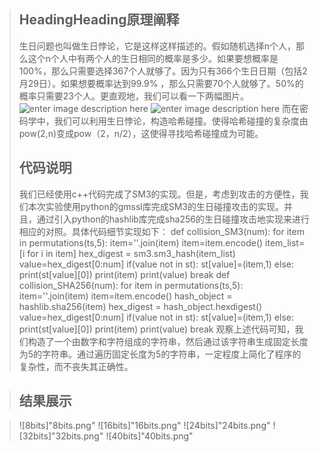﻿


> ## HeadingHeading原理阐释
> 生日问题也叫做生日悖论，它是这样这样描述的。假如随机选择n个人，那么这个n个人中有两个人的生日相同的概率是多少。如果要想概率是100%，那么只需要选择367个人就够了。因为只有366个生日日期（包括2月29日）。如果想要概率达到99.9% ，那么只需要70个人就够了。50%的概率只需要23个人。更直观地，我们可以看一下两幅图片。![enter image description here](https://pic4.zhimg.com/v2-cca158a61c7b0e943a689e2350f0b2bf_r.jpg)
> ![enter image description here](https://pic4.zhimg.com/80/v2-50f267d7c7d5487870504de874c2833b_720w.webp)
> 而在密码学中，我们可以利用生日悖论，构造哈希碰撞。使得哈希碰撞的复杂度由pow(2,n)变成pow（2，n/2），这使得寻找哈希碰撞成为可能。
> ## 代码说明
> 我们已经使用c++代码完成了SM3的实现。但是，考虑到攻击的方便性，我们本次实验使用python的gmssl库完成SM3的生日碰撞攻击的实现。并且，通过引入python的hashlib库完成sha256的生日碰撞攻击地实现来进行相应的对照。具体代码细节实现如下：
> def collision_SM3(num):
    for item in permutations(ts,5):
        item=''.join(item)
        item=item.encode()
        item_list=[i for i in item]
        hex_digest = sm3.sm3_hash(item_list)
        value=hex_digest[0:num]
        if(value not in st):
            st[value]=(item,1)
        else:
            print(st[value][0])
            print(item)
            print(value)
            break
>def collision_SHA256(num):
    for item in permutations(ts,5):
        item=''.join(item)
        item=item.encode()
        hash_object = hashlib.sha256(item)
        hex_digest = hash_object.hexdigest()
        value=hex_digest[0:num]
        if(value not in st):
            st[value]=(item,1)
        else:
            print(st[value][0])
            print(item)
            print(value)
            break
>观察上述代码可知，我们构造了一个由数字和字符组成的字符串，然后通过该字符串生成固定长度为5的字符串。通过遍历固定长度为5的字符串，一定程度上简化了程序的复杂性，而不丧失其正确性。


>## 结果展示

>![8bits]"8bits.png"
>![16bits]"16bits.png"
>![24bits]"24bits.png"
>![32bits]"32bits.png"
>![40bits]"40bits.png"
>
